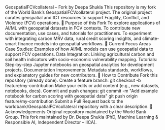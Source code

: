 GeospatialFCVcollateral – Fork by Deepa Shukla
This repository is my fork of the World Bank’s GeospatialFCVcollateral project. The original project curates geospatial and ICT resources to support Fragility, Conflict, and Violence (FCV) operations.
🔎 Purpose of this Fork
To explore applications of AI/ML with geospatial datasets in FCV contexts.
To contribute new documentation, use cases, and tutorials for practitioners.
To experiment with integrating carbon MRV data, rural credit scoring insights, and climate-smart finance models into geospatial workflows.
📂 Current Focus Areas
Case Studies: Examples of how AI/ML models can use geospatial data to support FCV operations.
Data Integration: Linking agricultural carbon and soil health indicators with socio-economic vulnerability mapping.
Tutorials: Step-by-step Jupyter notebooks on geospatial analytics for development projects.
Documentation Improvements: Metadata standards, workflows, and explanatory guides for new contributors.
🚀 How to Contribute
Fork this repository (already done).
Create a feature branch:
git checkout -b feature/my-contribution
Make your edits or add content (e.g., new datasets, notebooks, docs).
Commit and push changes:
git commit -m "Add example notebook for carbon scoring with geospatial data"
git push origin feature/my-contribution
Submit a Pull Request back to the worldbank/GeospatialFCVcollateral repository with a clear description.
📜 Acknowledgements
Original repository maintained by the World Bank Group.
This fork maintained by Dr. Deepa Shukla (PhD, Machine Learning & Responsible AI, Independent Director – IICA).
